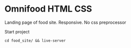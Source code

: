 # Omnifood HTML CSS
Landing page of food site. Responsive. No css preprocessor

Start project
```
cd food_site/ && live-server
```
